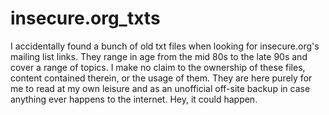 # insecure.org_txts

I accidentally found a bunch of old txt files when looking for insecure.org's mailing list links. They range in age from the mid 80s to the late 90s and cover a range of topics. I make no claim to the ownership of these files, content contained therein, or the usage of them. They are here purely for me to read at my own leisure and as an unofficial off-site backup in case anything ever happens to the internet. Hey, it could happen.
